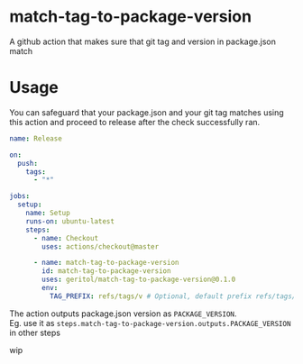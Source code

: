 # match-tag-to-package-version

A github action that makes sure that git tag and version in package.json match

# Usage

You can safeguard that your package.json and your git tag matches using this action and proceed to release after the check successfully ran.

```yaml
name: Release

on:
  push:
    tags:
      - "*"

jobs:
  setup:
    name: Setup
    runs-on: ubuntu-latest
    steps:
      - name: Checkout
        uses: actions/checkout@master

      - name: match-tag-to-package-version
        id: match-tag-to-package-version
        uses: geritol/match-tag-to-package-version@0.1.0
        env:
          TAG_PREFIX: refs/tags/v # Optional, default prefix refs/tags/
```

The action outputs package.json version as `PACKAGE_VERSION`.  
Eg. use it as `steps.match-tag-to-package-version.outputs.PACKAGE_VERSION` in other steps

wip
